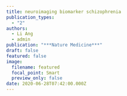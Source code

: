 ```yaml
---
title: neuroimaging biomarker schizophrenia
publication_types:
  - "2"
authors:
  - Li Ang
  - admin
publication: "***Nature Medicine***"
draft: false
featured: false
image:
  filename: featured
  focal_point: Smart
  preview_only: false
date: 2020-06-28T07:42:00.000Z
---
```

